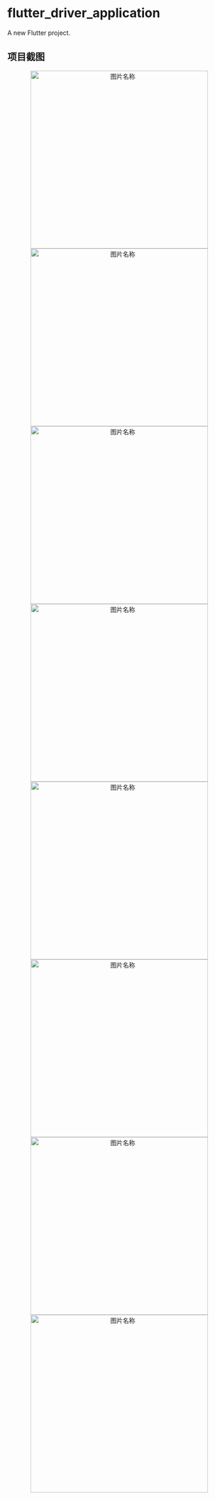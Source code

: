 # flutter_driver_application

A new Flutter project.

## 项目截图
<div align=center>
  <img src="https://github.com/mayangyang1/flutter_driver_application/raw/master/assets/examples/example2.jpg" width = "400"  alt="图片名称" align="center" />
</div> 
<div align=center>
  <img src="https://github.com/mayangyang1/flutter_driver_application/raw/master/assets/examples/example1.jpg" width = "400"  alt="图片名称" align="center" />
</div>
<div align=center>
  <img src="https://github.com/mayangyang1/flutter_driver_application/raw/master/assets/examples/example3.jpg" width = "400"  alt="图片名称" align="center" />
</div>
<div align=center>
  <img src="https://github.com/mayangyang1/flutter_driver_application/raw/master/assets/examples/example4.jpg" width = "400"  alt="图片名称" align="center" />
</div>
<div align=center>
  <img src="https://github.com/mayangyang1/flutter_driver_application/raw/master/assets/examples/example5.jpg" width = "400"  alt="图片名称" align="center" />
</div>
<div align=center>
  <img src="https://github.com/mayangyang1/flutter_driver_application/raw/master/assets/examples/example6.jpg" width = "400"  alt="图片名称" align="center" />
</div>
<div align=center>
  <img src="https://github.com/mayangyang1/flutter_driver_application/raw/master/assets/examples/example7.jpg" width = "400"  alt="图片名称" align="center" />
</div>
<div align=center>
  <img src="https://github.com/mayangyang1/flutter_driver_application/raw/master/assets/examples/example8.jpg" width = "400"  alt="图片名称" align="center" />
</div>


